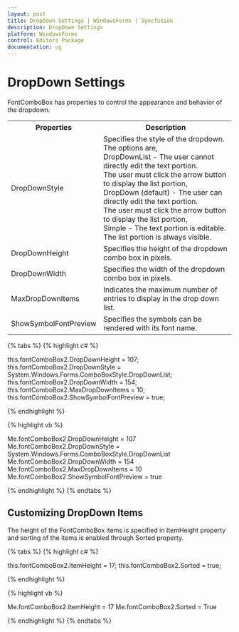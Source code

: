 ```yaml
---
layout: post
title: DropDown Settings | WindowsForms | Syncfusion
description: DropDown Settings
platform: WindowsForms
control: Editors Package
documentation: ug
---
```


# DropDown Settings

FontComboBox has properties to control the appearance and behavior of the dropdown.

<table>
<tr>
<th>
Properties</th><th>
Description</th></tr>
<tr>
<td>
DropDownStyle</td><td>
Specifies the style of the dropdown. The options are,<br/>
DropDownList - The user cannot directly edit the text portion.<br/> 
The user must click the arrow button to display the list portion,<br/>
DropDown (default) - The user can directly edit the text portion. <br/>
The user must click the arrow button to display the list portion,<br/>
Simple - The text portion is editable. The list portion is always visible.<br/></td></tr>
<tr>
<td>
DropDownHeight</td><td>
Specifies the height of the dropdown combo box in pixels.</td></tr>
<tr>
<td>
DropDownWidth</td><td>
Specifies the width of the dropdown combo box in pixels.</td></tr>
<tr>
<td>
MaxDropDownItems</td><td>
Indicates the maximum number of entries to display in the drop down list.</td></tr>
<tr>
<td>ShowSymbolFontPreview</td>
<td>Specifies the symbols can be rendered with its font name.</td>
</tr>
</table>

{% tabs %}
{% highlight c# %}

this.fontComboBox2.DropDownHeight = 107;
this.fontComboBox2.DropDownStyle = System.Windows.Forms.ComboBoxStyle.DropDownList;
this.fontComboBox2.DropDownWidth = 154;
this.fontComboBox2.MaxDropDownItems = 10;
this.fontComboBox2.ShowSymbolFontPreview = true;

{% endhighlight %}

{% highlight vb %}

Me.fontComboBox2.DropDownHeight = 107
Me.fontComboBox2.DropDownStyle = System.Windows.Forms.ComboBoxStyle.DropDownList
Me.fontComboBox2.DropDownWidth = 154
Me.fontComboBox2.MaxDropDownItems = 10
Me.fontComboBox2.ShowSymbolFontPreview = true

{% endhighlight %}
{% endtabs %}

## Customizing DropDown Items

The height of the FontComboBox items is specified in ItemHeight property and sorting of the items is enabled through Sorted property.

{% tabs %}
{% highlight c# %}

this.fontComboBox2.ItemHeight = 17;
this.fontComboBox2.Sorted = true;

{% endhighlight %}

{% highlight vb %}

Me.fontComboBox2.ItemHeight = 17
Me.fontComboBox2.Sorted = True

{% endhighlight %}
{% endtabs %}
